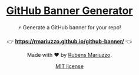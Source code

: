 <div align=center>

# [GitHub Banner Generator](https://rmariuzzo.github.io/github-banner/)

⚡️ Generate a GitHub banner for your repo!

:point_right: **https://rmariuzzo.github.io/github-banner/** :point_left:

</div>

<div align=center>

Made with :heart: by [Rubens Mariuzzo](https://github.com/rmariuzzo).

[MIT license](LICENSE)

</div>
